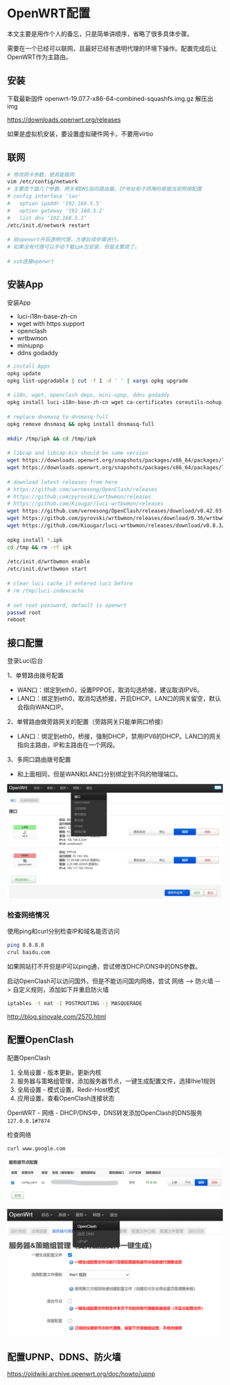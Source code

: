 # OpenWRT配置

本文主要是用作个人的备忘，只是简单讲顺序，省略了很多具体步骤。

需要在一个已经可以联网，且最好已经有透明代理的环境下操作。配置完成后让OpenWRT作为主路由。



## 安装

下载最新固件 openwrt-19.07.7-x86-64-combined-squashfs.img.gz 解压出img

https://downloads.openwrt.org/releases

如果是虚拟机安装，要设置虚拟硬件网卡，不要用virtio



## 联网

```bash
# 修改网卡参数，使其能联网
vim /etc/config/network
# 主要改下面几个参数，网关和DNS指向路由器，IP地址和子网掩码根据当前网络配置
# config interface 'lan'
#   option ipaddr '192.168.5.5'
#   option gateway '192.168.5.2'
#   list dns '192.168.5.2'
/etc/init.d/network restart

# 给openwrt开启透明代理，方便后续步骤进行。
# 如果没有代理可以手动下载ipk包安装，但是太繁琐了。

# ssh连接openwrt
```



## 安装App

安装App

- luci-i18n-base-zh-cn
- wget with https support
- openclash
- wrtbwmon
- miniupnp
- ddns godaddy



```bash
# install Apps
opkg update
opkg list-upgradable | cut -f 1 -d ' ' | xargs opkg upgrade

# i18n, wget, openclash deps, mini-upnp, ddns godaddy
opkg install luci-i18n-base-zh-cn wget ca-certificates coreutils-nohup bash iptables curl jsonfilter ca-certificates ipset ip-full iptables-mod-tproxy iptables-mod-extra ruby ruby-yaml miniupnpd luci-app-upnp luci-app-ddns luci-i18n-ddns-zh-cn ddns-scripts_godaddy.com-v1

# replace dnsmasq to dnsmasq-full
opkg remove dnsmasq && opkg install dnsmasq-full

mkdir /tmp/ipk && cd /tmp/ipk

# libcap and libcap-bin should be same version
wget https://downloads.openwrt.org/snapshots/packages/x86_64/packages/libcap_2.43-1_x86_64.ipk
wget https://downloads.openwrt.org/snapshots/packages/x86_64/packages/libcap-bin_2.43-1_x86_64.ipk

# download latest releases from here
# https://github.com/vernesong/OpenClash/releases
# https://github.com/pyrovski/wrtbwmon/releases
# https://github.com/Kiougar/luci-wrtbwmon/releases
wget https://github.com/vernesong/OpenClash/releases/download/v0.42.03-beta/luci-app-openclash_0.42.03-beta_all.ipk
wget https://github.com/pyrovski/wrtbwmon/releases/download/0.36/wrtbwmon_0.36_all.ipk
wget https://github.com/Kiougar/luci-wrtbwmon/releases/download/v0.8.3/luci-wrtbwmon_v0.8.3_all.ipk

opkg install *.ipk
cd /tmp && rm -rf ipk

/etc/init.d/wrtbwmon enable
/etc/init.d/wrtbwmon start

# clear luci cache if entered luci before
# rm /tmp/luci-indexcache

# set root password, default is openwrt
passwd root
reboot
```



## 接口配置

登录Luci后台

1、单臂路由拨号配置

- WAN口：绑定到eth0，设置PPPOE，取消勾选桥接，建议取消IPV6。
- LAN口：绑定到eth0，取消勾选桥接，开启DHCP。LAN口的网关留空，默认会指向WAN口IP。

2、单臂路由做旁路网关的配置（旁路网关只能单网口桥接）

- LAN口：绑定到eth0，桥接，强制DHCP，禁用IPV6的DHCP。LAN口的网关指向主路由，IP和主路由在一个网段。

3、多网口路由拨号配置

- 和上面相同，但是WAN和LAN口分别绑定到不同的物理端口。

![image-20210405010719360](openwrt-quick-setup.assets/image-20210405010719360.png)



### 检查网络情况

使用ping和curl分别检查IP和域名能否访问

```bash
ping 8.8.8.8
crul baidu.com
```

如果网站打不开但是IP可以ping通，尝试修改DHCP/DNS中的DNS参数。

启动OpenClash可以访问国外，但是不能访问国内网络，尝试 网络 --> 防火墙 --> 自定义规则，添加如下并重启防火墙

```bash
iptables -t nat -I POSTROUTING -j MASQUERADE
```

http://blog.sinovale.com/2570.html



## 配置OpenClash

配置OpenClash

1. 全局设置 - 版本更新，更新内核
2. 服务器与策略组管理，添加服务器节点，一键生成配置文件，选择lhie1规则
3. 全局设置 - 模式设置，Redir-Host模式
4. 应用设置，查看OpenClash连接状态

OpenWRT - 网络 - DHCP/DNS中，DNS转发添加OpenClash的DNS服务 `127.0.0.1#7874`

检查网络


```bash
curl www.google.com
```

![image-20210405011045778](openwrt-quick-setup.assets/image-20210405011045778.png)

![image-20210405010944777](openwrt-quick-setup.assets/image-20210405010944777.png)



## 配置UPNP、DDNS、防火墙

https://oldwiki.archive.openwrt.org/doc/howto/upnp



